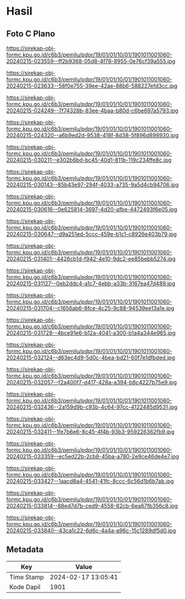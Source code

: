 # Hasil

## Foto C Plano

https://sirekap-obj-formc.kpu.go.id/c6b3/pemilu/pdpr/19/01/01/10/01/1901011001060-20240215-023559--ff2b9368-05d8-4f78-8955-0e76cf39a555.jpg

https://sirekap-obj-formc.kpu.go.id/c6b3/pemilu/pdpr/19/01/01/10/01/1901011001060-20240215-023633--58f0e755-39ee-42ae-88b6-588227efd3cc.jpg

https://sirekap-obj-formc.kpu.go.id/c6b3/pemilu/pdpr/19/01/01/10/01/1901011001060-20240215-024249--7f74328b-83ee-4baa-b80d-c6be697a5793.jpg

https://sirekap-obj-formc.kpu.go.id/c6b3/pemilu/pdpr/19/01/01/10/01/1901011001060-20240215-024320--a6b9ed2d-9538-418f-8d38-5f896d898930.jpg

https://sirekap-obj-formc.kpu.go.id/c6b3/pemilu/pdpr/19/01/01/10/01/1901011001060-20240215-030211--e302b6bd-bc45-40d1-811b-119c234ffe8c.jpg

https://sirekap-obj-formc.kpu.go.id/c6b3/pemilu/pdpr/19/01/01/10/01/1901011001060-20240215-030143--85b43e97-294f-4033-a735-9a5d4cb94706.jpg

https://sirekap-obj-formc.kpu.go.id/c6b3/pemilu/pdpr/19/01/01/10/01/1901011001060-20240215-030616--0e625814-3697-4d20-afbe-4472493f6e05.jpg

https://sirekap-obj-formc.kpu.go.id/c6b3/pemilu/pdpr/19/01/01/10/01/1901011001060-20240215-030647--d9a251ed-5ccc-459e-b1c1-c8926e403b79.jpg

https://sirekap-obj-formc.kpu.go.id/c6b3/pemilu/pdpr/19/01/01/10/01/1901011001060-20240215-031401--4426cb1d-f942-4e10-9dc2-ee85bebb5274.jpg

https://sirekap-obj-formc.kpu.go.id/c6b3/pemilu/pdpr/19/01/01/10/01/1901011001060-20240215-031127--0eb2ddc4-a1c7-4ebb-a33b-3167ea47d489.jpg

https://sirekap-obj-formc.kpu.go.id/c6b3/pemilu/pdpr/19/01/01/10/01/1901011001060-20240215-031704--c1656ab6-8fce-4c25-9c88-94539ee13a1e.jpg

https://sirekap-obj-formc.kpu.go.id/c6b3/pemilu/pdpr/19/01/01/10/01/1901011001060-20240215-031728--4bce91e6-b12a-4041-a300-b1a4a344e965.jpg

https://sirekap-obj-formc.kpu.go.id/c6b3/pemilu/pdpr/19/01/01/10/01/1901011001060-20240215-032124--d63ec4d9-5d0c-4bea-bd21-60f7e1dfbded.jpg

https://sirekap-obj-formc.kpu.go.id/c6b3/pemilu/pdpr/19/01/01/10/01/1901011001060-20240215-032057--f2a400f7-d417-428a-a394-b8c4227b75e9.jpg

https://sirekap-obj-formc.kpu.go.id/c6b3/pemilu/pdpr/19/01/01/10/01/1901011001060-20240215-032436--2a159d9b-c93b-4c64-97cc-4122485d9531.jpg

https://sirekap-obj-formc.kpu.go.id/c6b3/pemilu/pdpr/19/01/01/10/01/1901011001060-20240215-032411--1fe7b6e6-8c45-4f4b-93b3-959226362fb9.jpg

https://sirekap-obj-formc.kpu.go.id/c6b3/pemilu/pdpr/19/01/01/10/01/1901011001060-20240215-033359--ec5ed22b-2cb8-45ba-a780-2e9ce46de4e7.jpg

https://sirekap-obj-formc.kpu.go.id/c6b3/pemilu/pdpr/19/01/01/10/01/1901011001060-20240215-033427--1aacd8a4-4541-41fc-8ccc-6c56d1b6b7ab.jpg

https://sirekap-obj-formc.kpu.go.id/c6b3/pemilu/pdpr/19/01/01/10/01/1901011001060-20240215-033814--88ed7d7b-ced9-4558-82cb-6ea67fb356c8.jpg

https://sirekap-obj-formc.kpu.go.id/c6b3/pemilu/pdpr/19/01/01/10/01/1901011001060-20240215-033840--43ca1c22-6d6c-4a4a-a96c-15c1289df5d0.jpg


## Metadata

| Key        | Value               |
| ---------- | ------------------- |
| Time Stamp | 2024-02-17 13:05:41 |
| Kode Dapil | 1901                |



